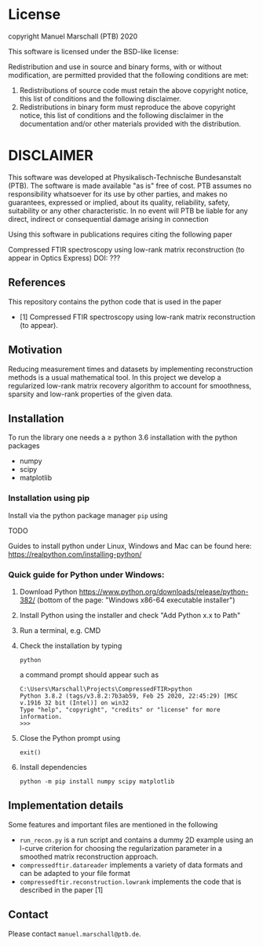 # License
 
 copyright Manuel Marschall (PTB) 2020
 
 This software is licensed under the BSD-like license:

 Redistribution and use in source and binary forms, with or without
 modification, are permitted provided that the following conditions are met:
 
 1. Redistributions of source code must retain the above copyright notice,
    this list of conditions and the following disclaimer.
 2. Redistributions in binary form must reproduce the above copyright
    notice, this list of conditions and the following disclaimer in
    the documentation and/or other materials provided with the distribution.

 DISCLAIMER
 ==========
 This software was developed at Physikalisch-Technische Bundesanstalt
 (PTB). The software is made available "as is" free of cost. PTB assumes
 no responsibility whatsoever for its use by other parties, and makes no
 guarantees, expressed or implied, about its quality, reliability, safety,
 suitability or any other characteristic. In no event will PTB be liable
 for any direct, indirect or consequential damage arising in connection

Using this software in publications requires citing the following paper

Compressed FTIR spectroscopy using low-rank matrix reconstruction (to appear in Optics Express)
DOI: ??? 


## References

This repository contains the python code that is used in the paper 
* [1] Compressed FTIR spectroscopy using low-rank matrix reconstruction (to appear).

## Motivation
Reducing measurement times and datasets by implementing reconstruction methods is a usual mathematical tool.
In this project we develop a regularized low-rank matrix recovery algorithm to account for smoothness, sparsity and low-rank properties of the given data.

## Installation 

To run the library one needs a $\geq$ python 3.6 installation with the python packages
* numpy
* scipy
* matplotlib

### Installation using pip

Install via the python package manager `pip` using

TODO

<!---
```
  pip install compressedftir
```

--> 

Guides to install python under Linux, Windows and Mac can be found here: https://realpython.com/installing-python/

### Quick guide for Python under Windows:

1. Download Python https://www.python.org/downloads/release/python-382/ (bottom of the page: "Windows x86-64 executable installer") 
2. Install Python using the installer and check "Add Python x.x to Path"
3. Run a terminal, e.g. CMD
4. Check the installation by typing

	```
	python
	```
   a command prompt should appear such as 

	```
	C:\Users\Marschall\Projects\CompressedFTIR>python
	Python 3.8.2 (tags/v3.8.2:7b3ab59, Feb 25 2020, 22:45:29) [MSC v.1916 32 bit (Intel)] on win32
	Type "help", "copyright", "credits" or "license" for more information.
	>>>
	```


5. Close the Python prompt using
	```
	exit()
	```
6. Install dependencies
	```
	python -m pip install numpy scipy matplotlib
	```

## Implementation details

Some features and important files are mentioned in the following

* `run_recon.py` is a run script and contains a dummy 2D example using an l-curve criterion for choosing the regularization parameter in a smoothed matrix reconstruction approach. 
* `compressedftir.datareader` implements a variety of data formats and can be adapted to your file format
* `compressedftir.reconstruction.lowrank` implements the code that is described in the paper [1]


## Contact

Please contact `manuel.marschall@ptb.de`.
